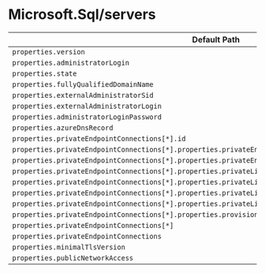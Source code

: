# Microsoft.Sql/servers

| Default Path | Alias |
|---|---|
| `properties.version` | `Microsoft.Sql/servers/version` |
| `properties.administratorLogin` | `Microsoft.Sql/servers/administratorLogin` |
| `properties.state` | `Microsoft.Sql/servers/state` |
| `properties.fullyQualifiedDomainName` | `Microsoft.Sql/servers/fullyQualifiedDomainName` |
| `properties.externalAdministratorSid` | `Microsoft.Sql/servers/externalAdministratorSid` |
| `properties.externalAdministratorLogin` | `Microsoft.Sql/servers/externalAdministratorLogin` |
| `properties.administratorLoginPassword` | `Microsoft.Sql/servers/administratorLoginPassword` |
| `properties.azureDnsRecord` | `Microsoft.Sql/servers/dnsAliases.azureDnsRecord` |
| `properties.privateEndpointConnections[*].id` | `Microsoft.Sql/servers/privateEndpointConnections[*].id` |
| `properties.privateEndpointConnections[*].properties.privateEndpoint.id` | `Microsoft.Sql/servers/privateEndpointConnections[*].privateEndpoint.id` |
| `properties.privateEndpointConnections[*].properties.privateEndpoint` | `Microsoft.Sql/servers/privateEndpointConnections[*].privateEndpoint` |
| `properties.privateEndpointConnections[*].properties.privateLinkServiceConnectionState.status` | `Microsoft.Sql/servers/privateEndpointConnections[*].privateLinkServiceConnectionState.status` |
| `properties.privateEndpointConnections[*].properties.privateLinkServiceConnectionState.description` | `Microsoft.Sql/servers/privateEndpointConnections[*].privateLinkServiceConnectionState.description` |
| `properties.privateEndpointConnections[*].properties.privateLinkServiceConnectionState.actionsRequired` | `Microsoft.Sql/servers/privateEndpointConnections[*].privateLinkServiceConnectionState.actionsRequired` |
| `properties.privateEndpointConnections[*].properties.privateLinkServiceConnectionState` | `Microsoft.Sql/servers/privateEndpointConnections[*].privateLinkServiceConnectionState` |
| `properties.privateEndpointConnections[*].properties.provisioningState` | `Microsoft.Sql/servers/privateEndpointConnections[*].provisioningState` |
| `properties.privateEndpointConnections[*]` | `Microsoft.Sql/servers/privateEndpointConnections[*]` |
| `properties.privateEndpointConnections` | `Microsoft.Sql/servers/privateEndpointConnections` |
| `properties.minimalTlsVersion` | `Microsoft.Sql/servers/minimalTlsVersion` |
| `properties.publicNetworkAccess` | `Microsoft.Sql/servers/publicNetworkAccess` |

